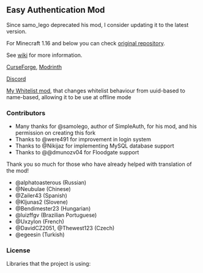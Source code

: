 ## Easy Authentication Mod

Since samo_lego deprecated his mod, I consider updating it to the latest version.

For Minecraft 1.16 and below you can check [original repository](https://github.com/samolego/SimpleAuth).

See [wiki](https://github.com/NikitaCartes/EasyAuth/wiki) for more information.

[CurseForge](https://www.curseforge.com/minecraft/mc-mods/easyauth), [Modrinth](https://modrinth.com/mod/easyauth)

[Discord](https://discord.gg/UY4nhvUzaK)

[My Whitelist mod](https://github.com/NikitaCartes/EasyWhitelist), that changes whitelist behaviour from uuid-based to name-based, allowing it to be use at offline mode

### Contributors

* Many thanks for @samolego, author of SimpleAuth, for his mod, and his permission on creating this fork
* Thanks to @were491 for improvement in login system
* Thanks to @Nikijaz for implementing MySQL database support
* Thanks to @@dmunozv04 for Floodgate support

Thank you so much for those who have already helped with translation of the mod!

* @alphatoasterous (Russian)
* @Neubulae (Chinese)
* @Zailer43 (Spanish)
* @Kljunas2 (Slovene)
* @Bendimester23 (Hungarian)
* @luizffgv (Brazilian Portuguese)
* @Uxzylon (French)
* @DavidCZ2051, @Thewest123 (Czech)
* @egeesin (Turkish)

### License

Libraries that the project is using:

- `Argon2 (LGPLv3)` https://github.com/phxql/argon2-jvm
- `BCrypt (Apache 2)` https://github.com/patrickfav/bcrypt
- `Bytes (Apache 2)` https://github.com/patrickfav/bytes-java
- `leveldb (BSD-3-Clause)` https://github.com/google/leveldb
- `JNA (Apache 2 || LGPLv3)` https://github.com/java-native-access/jna

This project licensed under the `MIT` license.

### Dependencies

This mod requires:

- `Fabric API` [CurseForge](https://www.curseforge.com/minecraft/mc-mods/fabric-api)
  , [Modrinth](https://modrinth.com/mod/fabric-api)

